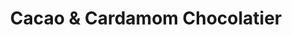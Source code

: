 ---
title: "Cacao & Cardamom Chocolatier"
url: /houston/cacao-und-cardamom-chocolatier/
shop: Schokolade
---